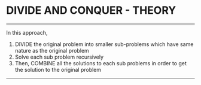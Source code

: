 # DIVIDE AND CONQUER - THEORY 

--------------------------------------------------------------------------------------------------------------------------------------------

In this approach, 

1. DIVIDE the original problem into smaller sub-problems which have same nature as the original problem
2. Solve each sub problem recursively
3. Then, COMBINE all the solutions to each sub problems in order to get the solution to the original problem

-------------------------------------------------------------------------------------------------------------------------------------------
